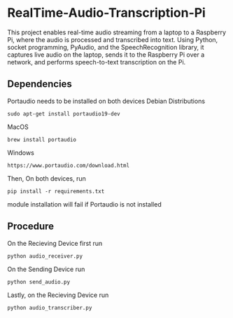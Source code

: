 # RealTime-Audio-Transcription-Pi
This project enables real-time audio streaming from a laptop to a Raspberry Pi, where the audio is processed and transcribed into text. Using Python, socket programming, PyAudio, and the SpeechRecognition library, it captures live audio on the laptop, sends it to the Raspberry Pi over a network, and performs speech-to-text transcription on the Pi.

## Dependencies
Portaudio needs to be installed on both devices
Debian Distributions
```
sudo apt-get install portaudio19-dev
```

MacOS
```
brew install portaudio
```

Windows

```
https://www.portaudio.com/download.html
```

Then, On both devices, run

```
pip install -r requirements.txt
```

module installation will fail if Portaudio is not installed

## Procedure
On the Recieving Device first run
```
python audio_receiver.py
```

On the Sending Device run
```
python send_audio.py
```

Lastly, on the Recieving Device run
```
python audio_transcriber.py
```